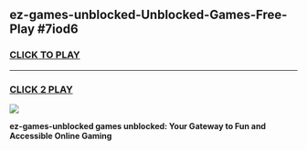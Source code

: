 
## ez-games-unblocked-Unblocked-Games-Free-Play #7iod6
<h3>
<a href="https://us.freeplayer.one?title=ez-games-unblocked&ref=9M">CLICK TO PLAY</a></h3>
<hr>

<h3>
<a href="https://us.freeplayer.one?title=ez-games-unblocked&ref=9M">CLICK 2 PLAY</a>
  
</h3>

<a href="https://us.freeplayer.one?title=ez-games-unblocked&ref=9M"><img src="https://clearcache.store/games.png"></a>


**ez-games-unblocked games unblocked: Your Gateway to Fun and Accessible Online Gaming**
